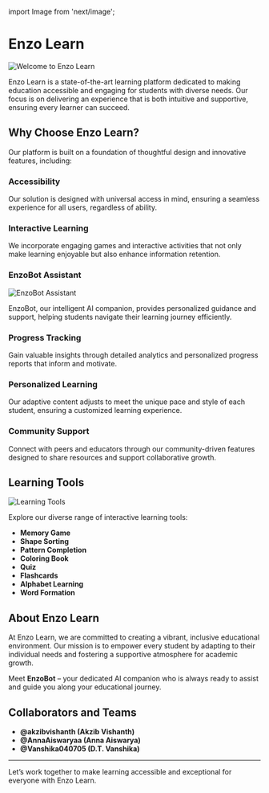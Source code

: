 import Image from 'next/image';

# Enzo Learn

<Image src="Enzo-Learn/welcome" alt="Welcome to Enzo Learn" width={800} height={400} />

Enzo Learn is a state-of-the-art learning platform dedicated to making education accessible and engaging for students with diverse needs. Our focus is on delivering an experience that is both intuitive and supportive, ensuring every learner can succeed.

## Why Choose Enzo Learn?

Our platform is built on a foundation of thoughtful design and innovative features, including:

### Accessibility
Our solution is designed with universal access in mind, ensuring a seamless experience for all users, regardless of ability.

### Interactive Learning
We incorporate engaging games and interactive activities that not only make learning enjoyable but also enhance information retention.

### EnzoBot Assistant
<Image src="/path/to/chatbot-assistant-image.png" alt="EnzoBot Assistant" width={800} height={400} />

EnzoBot, our intelligent AI companion, provides personalized guidance and support, helping students navigate their learning journey efficiently.

### Progress Tracking
Gain valuable insights through detailed analytics and personalized progress reports that inform and motivate.

### Personalized Learning
Our adaptive content adjusts to meet the unique pace and style of each student, ensuring a customized learning experience.

### Community Support
Connect with peers and educators through our community-driven features designed to share resources and support collaborative growth.

## Learning Tools

<Image src="/path/to/learning-tools-image.png" alt="Learning Tools" width={800} height={400} />

Explore our diverse range of interactive learning tools:
- **Memory Game**
- **Shape Sorting**
- **Pattern Completion**
- **Coloring Book**
- **Quiz**
- **Flashcards**
- **Alphabet Learning**
- **Word Formation**

## About Enzo Learn

At Enzo Learn, we are committed to creating a vibrant, inclusive educational environment. Our mission is to empower every student by adapting to their individual needs and fostering a supportive atmosphere for academic growth.

Meet **EnzoBot** – your dedicated AI companion who is always ready to assist and guide you along your educational journey.

## Collaborators and Teams

- **@akzibvishanth (Akzib Vishanth)**
- **@AnnaAiswaryaa (Anna Aiswarya)**
- **@Vanshika040705 (D.T. Vanshika)** 

---

Let’s work together to make learning accessible and exceptional for everyone with Enzo Learn.

